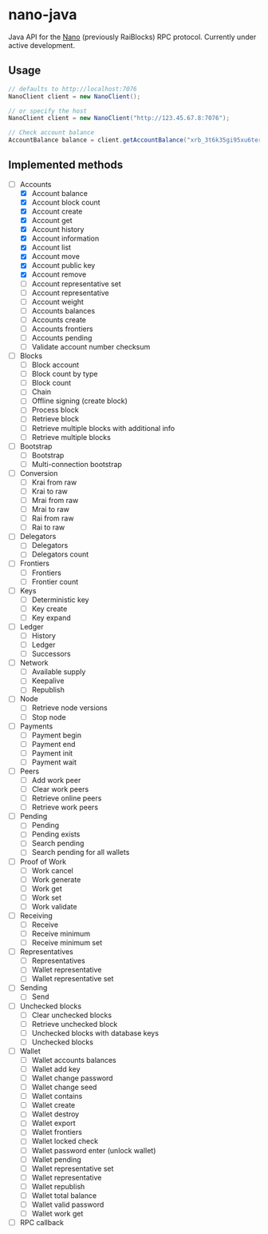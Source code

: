 # nano-java

Java API for the [Nano](http://nano.org/en) (previously RaiBlocks) RPC protocol. Currently under active development.

## Usage

```java
// defaults to http://localhost:7076
NanoClient client = new NanoClient();

// or specify the host
NanoClient client = new NanoClient("http://123.45.67.8:7076");

// Check account balance
AccountBalance balance = client.getAccountBalance("xrb_3t6k35gi95xu6tergt6p69ck76ogmitsa8mnijtpxm9fkcm736xtoncuohr3");
```

## Implemented methods

- [ ] Accounts
  - [x] Account balance
  - [x] Account block count
  - [x] Account create
  - [x] Account get
  - [x] Account history
  - [x] Account information
  - [x] Account list
  - [x] Account move
  - [x] Account public key
  - [x] Account remove
  - [ ] Account representative set
  - [ ] Account representative
  - [ ] Account weight
  - [ ] Accounts balances
  - [ ] Accounts create
  - [ ] Accounts frontiers
  - [ ] Accounts pending
  - [ ] Validate account number checksum
- [ ] Blocks
  - [ ] Block account
  - [ ] Block count by type
  - [ ] Block count
  - [ ] Chain
  - [ ] Offline signing (create block)
  - [ ] Process block
  - [ ] Retrieve block
  - [ ] Retrieve multiple blocks with additional info
  - [ ] Retrieve multiple blocks
- [ ] Bootstrap
  - [ ] Bootstrap
  - [ ] Multi-connection bootstrap
- [ ] Conversion
  - [ ] Krai from raw
  - [ ] Krai to raw
  - [ ] Mrai from raw
  - [ ] Mrai to raw
  - [ ] Rai from raw
  - [ ] Rai to raw
- [ ] Delegators
  - [ ] Delegators
  - [ ] Delegators count
- [ ] Frontiers
  - [ ] Frontiers
  - [ ] Frontier count
- [ ] Keys
  - [ ] Deterministic key
  - [ ] Key create
  - [ ] Key expand
- [ ] Ledger
  - [ ] History
  - [ ] Ledger
  - [ ] Successors
- [ ] Network
  - [ ] Available supply
  - [ ] Keepalive
  - [ ] Republish
- [ ] Node
  - [ ] Retrieve node versions
  - [ ] Stop node
- [ ] Payments
  - [ ] Payment begin
  - [ ] Payment end
  - [ ] Payment init
  - [ ] Payment wait
- [ ] Peers
  - [ ] Add work peer
  - [ ] Clear work peers
  - [ ] Retrieve online peers
  - [ ] Retrieve work peers
- [ ] Pending
  - [ ] Pending
  - [ ] Pending exists
  - [ ] Search pending
  - [ ] Search pending for all wallets
- [ ] Proof of Work
  - [ ] Work cancel
  - [ ] Work generate
  - [ ] Work get
  - [ ] Work set
  - [ ] Work validate
- [ ] Receiving
  - [ ] Receive
  - [ ] Receive minimum
  - [ ] Receive minimum set
- [ ] Representatives
  - [ ] Representatives
  - [ ] Wallet representative
  - [ ] Wallet representative set
- [ ] Sending
  - [ ] Send
- [ ] Unchecked blocks
  - [ ] Clear unchecked blocks
  - [ ] Retrieve unchecked block
  - [ ] Unchecked blocks with database keys
  - [ ] Unchecked blocks
- [ ] Wallet
  - [ ] Wallet accounts balances
  - [ ] Wallet add key
  - [ ] Wallet change password
  - [ ] Wallet change seed
  - [ ] Wallet contains
  - [ ] Wallet create
  - [ ] Wallet destroy
  - [ ] Wallet export
  - [ ] Wallet frontiers
  - [ ] Wallet locked check
  - [ ] Wallet password enter (unlock wallet)
  - [ ] Wallet pending
  - [ ] Wallet representative set
  - [ ] Wallet representative
  - [ ] Wallet republish
  - [ ] Wallet total balance
  - [ ] Wallet valid password
  - [ ] Wallet work get
- [ ] RPC callback
